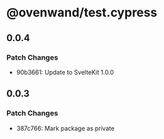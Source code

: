 # @ovenwand/test.cypress

## 0.0.4

### Patch Changes

- 90b3661: Update to SvelteKit 1.0.0

## 0.0.3

### Patch Changes

- 387c766: Mark package as private
